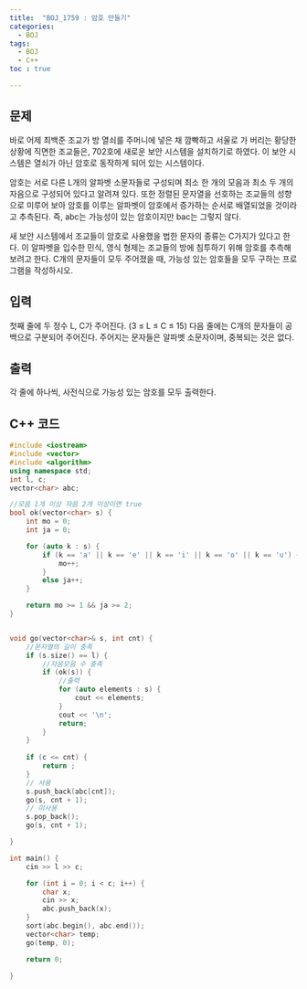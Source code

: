 ```yaml
---
title:  "BOJ_1759 : 암호 만들기"
categories: 
  - BOJ
tags:
  - BOJ
  - C++
toc : true

---
```



## 문제

바로 어제 최백준 조교가 방 열쇠를 주머니에 넣은 채 깜빡하고 서울로 가 버리는 황당한 상황에 직면한 조교들은, 702호에 새로운 보안 시스템을 설치하기로 하였다. 이 보안 시스템은 열쇠가 아닌 암호로 동작하게 되어 있는 시스템이다.

암호는 서로 다른 L개의 알파벳 소문자들로 구성되며 최소 한 개의 모음과 최소 두 개의 자음으로 구성되어 있다고 알려져 있다. 또한 정렬된 문자열을 선호하는 조교들의 성향으로 미루어 보아 암호를 이루는 알파벳이 암호에서 증가하는 순서로 배열되었을 것이라고 추측된다. 즉, abc는 가능성이 있는 암호이지만 bac는 그렇지 않다.

새 보안 시스템에서 조교들이 암호로 사용했을 법한 문자의 종류는 C가지가 있다고 한다. 이 알파벳을 입수한 민식, 영식 형제는 조교들의 방에 침투하기 위해 암호를 추측해 보려고 한다. C개의 문자들이 모두 주어졌을 때, 가능성 있는 암호들을 모두 구하는 프로그램을 작성하시오.

## 입력

첫째 줄에 두 정수 L, C가 주어진다. (3 ≤ L ≤ C ≤ 15) 다음 줄에는 C개의 문자들이 공백으로 구분되어 주어진다. 주어지는 문자들은 알파벳 소문자이며, 중복되는 것은 없다.


## 출력

각 줄에 하나씩, 사전식으로 가능성 있는 암호를 모두 출력한다.


## C++ 코드
```c++
#include <iostream>
#include <vector>
#include <algorithm>
using namespace std;
int l, c;
vector<char> abc;

//모음 1개 이상 자음 2개 이상이면 true
bool ok(vector<char> s) {
	int mo = 0;
	int ja = 0;

	for (auto k : s) {
		if (k == 'a' || k == 'e' || k == 'i' || k == 'o' || k == 'u') {
			mo++;
		}
		else ja++;
	}

	return mo >= 1 && ja >= 2;
}


void go(vector<char>& s, int cnt) {
	//문자열의 길이 충족
	if (s.size() == l) {
		//자음모음 수 충족
		if (ok(s)) {
			//출력
			for (auto elements : s) {
				cout << elements;
			}
			cout << '\n';
			return;
		}
	}
	
	if (c <= cnt) {
		return ;
	}
	// 사용
	s.push_back(abc[cnt]);
	go(s, cnt + 1);
	// 미사용
	s.pop_back();
	go(s, cnt + 1);

}

int main() {
	cin >> l >> c;

	for (int i = 0; i < c; i++) {
		char x;
		cin >> x;
		abc.push_back(x);
	}
	sort(abc.begin(), abc.end());
	vector<char> temp;
	go(temp, 0);

	return 0;

}
```


